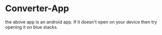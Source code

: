 # Converter-App
the above app is an android app. If it doesn't open on your device then try opening it on blue stacks.
